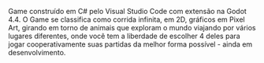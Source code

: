 Game construído em C# pelo Visual Studio Code com extensão na Godot 4.4. O Game se classifica como corrida infinita, em 2D, gráficos em Pixel Art, girando em torno de animais que exploram o mundo viajando por vários lugares diferentes, onde você tem a liberdade de escolher 4 deles para jogar cooperativamente suas partidas da melhor forma possível - ainda em desenvolvimento. 
